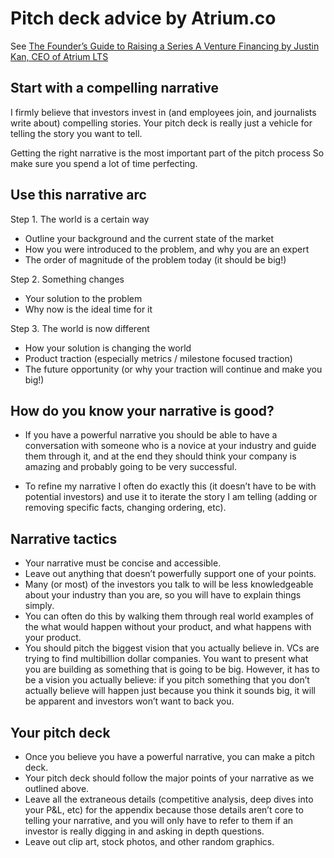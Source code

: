 # Pitch deck advice by Atrium.co

See [The Founder’s Guide to Raising a Series A Venture Financing
by Justin Kan, CEO of Atrium LTS](https://blog.atrium.co/the-founders-guide-to-raising-a-series-a-venture-financing-1de4f5aff312)


## Start with a compelling narrative

I firmly believe that investors invest in (and employees join, and journalists write about) compelling stories. Your pitch deck is really just a vehicle for telling the story you want to tell.

Getting the right narrative is the most important part of the pitch process So make sure you spend a lot of time perfecting.


## Use this narrative arc

Step 1. The world is a certain way

  * Outline your background and the current state of the market
  * How you were introduced to the problem, and why you are an expert
  * The order of magnitude of the problem today (it should be big!)

Step 2. Something changes

  * Your solution to the problem
  * Why now is the ideal time for it

Step 3. The world is now different

  * How your solution is changing the world
  * Product traction (especially metrics / milestone focused traction)
  * The future opportunity (or why your traction will continue and make you big!)


## How do you know your narrative is good?

* If you have a powerful narrative you should be able to have a conversation with someone who is a novice at your industry and guide them through it, and at the end they should think your company is amazing and probably going to be very successful.

* To refine my narrative I often do exactly this (it doesn’t have to be with potential investors) and use it to iterate the story I am telling (adding or removing specific facts, changing ordering, etc).


## Narrative tactics

* Your narrative must be concise and accessible. 
* Leave out anything that doesn’t powerfully support one of your points.
* Many (or most) of the investors you talk to will be less knowledgeable about your industry than you are, so you will have to explain things simply. 
* You can often do this by walking them through real world examples of the what would happen without your product, and what happens with your product.
* You should pitch the biggest vision that you actually believe in. VCs are trying to find multibillion dollar companies. You want to present what you are building as something that is going to be big. However, it has to be a vision you actually believe: if you pitch something that you don’t actually believe will happen just because you think it sounds big, it will be apparent and investors won’t want to back you.


## Your pitch deck

* Once you believe you have a powerful narrative, you can make a pitch deck. 
* Your pitch deck should follow the major points of your narrative as we outlined above.
* Leave all the extraneous details (competitive analysis, deep dives into your P&L, etc) for the appendix because those details aren’t core to telling your narrative, and you will only have to refer to them if an investor is really digging in and asking in depth questions.
* Leave out clip art, stock photos, and other random graphics.

